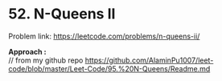 # 52. N-Queens II

Problem link: https://leetcode.com/problems/n-queens-ii/

**Approach :**<br>
// from my github repo
https://github.com/AlaminPu1007/leet-code/blob/master/Leet-Code/95.%20N-Queens/Readme.md
